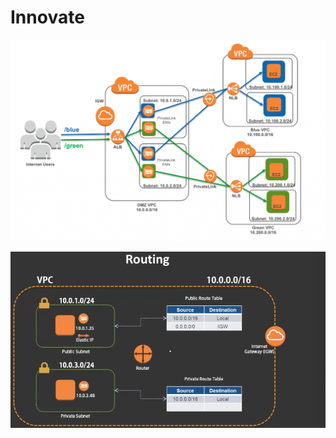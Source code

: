 # Innovate

![](../../../../../.gitbook/assets/image%20%2856%29.png)

![](../../../../../.gitbook/assets/image%20%2881%29.png)

